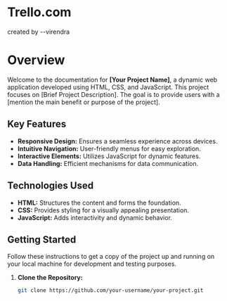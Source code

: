 

# Trello.com
<p>created by --virendra</p>

# Overview
Welcome to the documentation for **[Your Project Name]**, a dynamic web application developed using HTML, CSS, and JavaScript. This project focuses on [Brief Project Description]. The goal is to provide users with a [mention the main benefit or purpose of the project].

## Key Features
- **Responsive Design:** Ensures a seamless experience across devices.
- **Intuitive Navigation:** User-friendly menus for easy exploration.
- **Interactive Elements:** Utilizes JavaScript for dynamic features.
- **Data Handling:** Efficient mechanisms for data communication.

## Technologies Used
- **HTML:** Structures the content and forms the foundation.
- **CSS:** Provides styling for a visually appealing presentation.
- **JavaScript:** Adds interactivity and dynamic behavior.

## Getting Started
Follow these instructions to get a copy of the project up and running on your local machine for development and testing purposes.

1. **Clone the Repository:**
   ```bash
   git clone https://github.com/your-username/your-project.git


